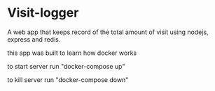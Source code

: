 # Visit-logger
A web app that keeps record of the total amount of visit using nodejs, express and redis. 

this app was built to learn how docker works


to start server
run "docker-compose up"

to kill server
run "docker-compose down"
